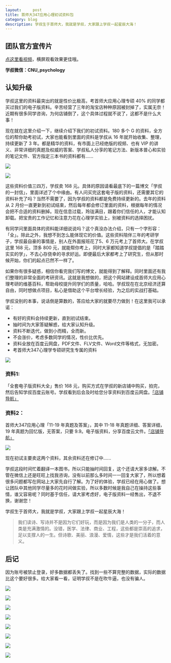 ```yaml
---
layout:     post
title: 首师大347应用心理初试资料包
category: blog
description: 学叔生于首师大，我就是学叔，大家跟上学叔一起星辰大海！
---
```


## 团队官方宣传片

[点这里看视频](http://1257355643.vod2.myqcloud.com/a589a973vodtranscq1257355643/de742bed5285890785481622413/v.f30.mp4)，横屏观看效果更佳哦。

**学叔微信：CNU_psychology**


## 认知升级

学叔这里的资料最突出的就是性价比极高，考首师大应用心理专硕 40% 的同学都买过我们的电子版资料。辛苦经营了三年的淘宝店种种原因被封掉了，实属无奈！近期有很多同学咨询，为何店铺倒了，这个具体过程就不说了，这都不是什么大事！

现在就在这里介绍一下，继续介绍下我们的初试资料。180 多个 G 的资料，全方位的帮你助考初试，大家也能看到里面的资料是学叔从 16 年就开始收集、整理，持续更新了 3 年。都是精华的资料，有市面上已经绝版的视频、也有 VIP 的讲义、非常详细的真题及权威的答案、学叔私人分享的笔记方法、新版本普心和实验的笔记文件、官方指定三本书的资料都有......

![](http://pics.zapp926.top/cnu_psychology001.jpeg)

![](http://pics.zapp926.top/image-2.png)

这些资料价值三四万，学叔卖 168 元。具体的原因请看最底下的一篇博文「学叔的一封信」，里面详述了个中缘由。有人问买完这套电子版的资料，还需要其它的资料补充了吗？当然不需要了，因为学叔的资料都是免费持续更新的。去年的资料从 2 月份一直更新到初试结束，然后每年都会修订里面的资料，根据每年的情况会把不合适的资料删掉。现在信息过载，玲珑满目，跟着你们信任的人，才能认知卸载。把宝贵的工作记忆和注意力花在心理学实验上，别被资料的选择困扰。

有同学问里面具体的资料能详细说说吗？这个真没办法介绍，只有一个字形容：「全」。除此之外，我想不到怎么能体现它的价值。这些资料陪伴三年的考研学子，学叔最自豪的事情是，别人在外面报班花了5、6 万元考上了首师大。在学叔这里 168 元，顶多 800 元，就能帮你考上，同时大家都知道学叔提倡的是「踏踏实实的学」，不去心存侥幸的寻求好运。即便最后大家都考上了研究生，但从那时候开始，你们的起点已然不一样了。

如果你有很多疑惑，相信你看完我们写的博文，就能得到了解释。同时里面还有我们整理的非常全面的考研资讯。这就是我想做的，把这个网站建设成首师大应用心理考研的维基百科，帮助母校提升同学们的质量，哈哈。学叔现在在北京经济还算自由，同时想做点项目，私心是借助这个平台增长经验，为之后的实战打基础。

学叔没别的本事，说话倒是算数的，答应给大家的就要尽力做到！在这里我可以承诺：

* 有好的资料会持续更新，直到初试结束。
* 抽时间为大家答疑解惑，给大家认知升级。
* 资料不断迭代，做到小而精，全而新。
* 不会涨价，考虑多数同学的情况，性价比优先。
* 资料全放在百度云网盘，PDF文件、FLV文件、Word文件等格式，无加密。
* 考首师大347心理学专硕研究生专属的资料


![](http://pics.zapp926.top/image-33.png)

### 资料1:

「全套电子版资料大全」售价 168 元，购买方式在学叔的新店铺中购买，拍完，然后告知学叔百度云账号。学叔看到后会及时给您分享资料到百度云网盘。[「店铺导航」](https://shop342556748.taobao.com/?spm=a313o.201708ban.sellercard.12.64f0197aZ7oEHs)

### 资料2：

首师大347应用心理「11-19 年真题及答案」，其中 11-18 年真题详细、答案详细，19 年真题为回忆版，无答案，只要 9.9。电子版资料，分享百度云文件。[「店铺导航」](https://shop342556748.taobao.com/?spm=a313o.201708ban.sellercard.12.64f0197aZ7oEHs)

![](http://pics.zapp926.top/2019-02-26-%E5%AE%A3%E4%BC%A0%E9%A1%B5.003.jpeg)

现在初试主要卖这两个资料，其余资料还在修订中......

学叔这段时间忙着翻译一本图书，所以只能抽时间回复，这个还请大家多谅解。不管在微信上还是旺旺上找我咨询，没有以前那么多时间一一回复大家了，所以想着很多问题都写在网站上大家先自行了解。为了好的体验，学叔已经在用心做了。想让团队中其他同学尽量多的花时间做实验，所以多数时候是我自己在操持这些事情，谁又容易呢？同时基于信任，请大家考虑好，电子版资料一经售出，不退不换，谢谢您！

学叔生于首师大，我就是学叔，大家跟上学叔一起星辰大海！

> 我们读诗、写诗并不是因为它们好玩，而是因为我们是人类的一分子，而人类是充满激情的。没错，医学、法律、商业、工程，这些都是崇高的追求，足以支撑人的一生。但诗歌、美丽、浪漫、爱情，这些才是我们活着的意义。

## 后记 
因为账号被禁止登录，好多数据都丢失了。找到一些不算完整的数据，实际的数据比这个要好很多。给大家看一看，证明学叔不是在吹牛逼，也没有骗人。

![](http://pics.zapp926.top/pic2.jpeg)

![](http://pics.zapp926.top/pic1.jpeg)

![](http://pics.zapp926.top/pic4.png)

![](http://pics.zapp926.top/WechatIMG125.jpeg)

![](http://pics.zapp926.top/WechatIMG27.jpeg)

![](http://pics.zapp926.top/WechatIMG25.jpeg)

![](http://pics.zapp926.top/WechatIMG24.jpeg)

![](http://pics.zapp926.top/icon-above-font.png)

